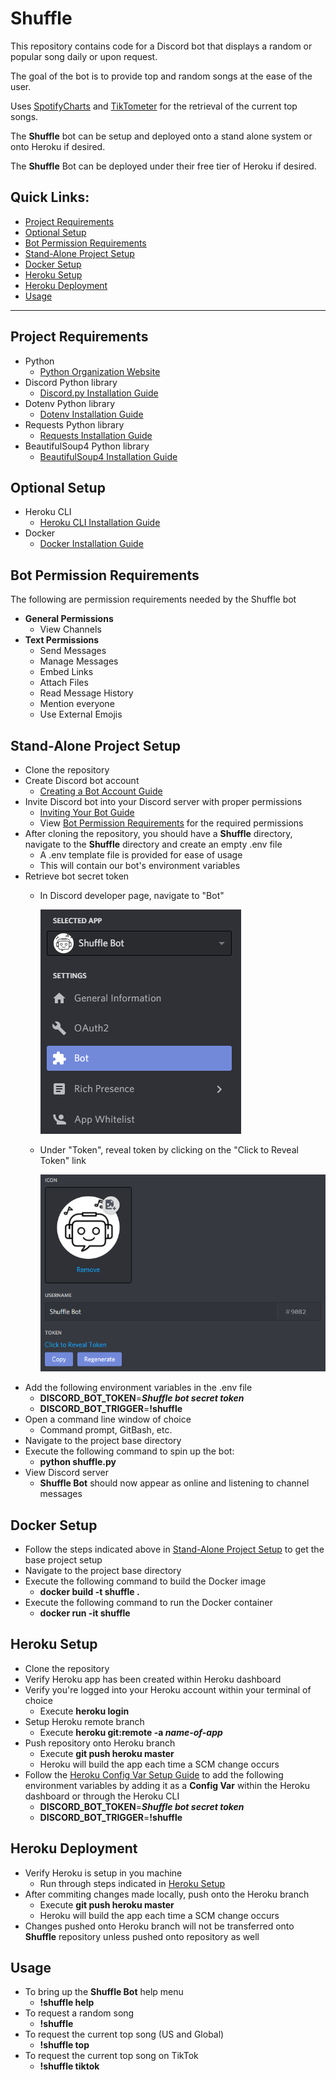 # Shuffle
This repository contains code for a Discord bot that displays a random or popular song daily or upon request.

The goal of the bot is to provide top and random songs at the ease of the user.

Uses [SpotifyCharts](https://spotifycharts.com/regional) and [TikTometer](https://tiktometer.com/) for the retrieval of the current top songs.

The **Shuffle** bot can be setup and deployed onto a stand alone system or onto Heroku if desired.

The **Shuffle** Bot can be deployed under their free tier of Heroku if desired.

## Quick Links:
- [Project Requirements](#project-requirements)
- [Optional Setup](#optional-setup)
- [Bot Permission Requirements](#bot-permission-requirements)
- [Stand-Alone Project Setup](#stand-alone-project-setup)
- [Docker Setup](#docker-setup)
- [Heroku Setup](#heroku-setup)
- [Heroku Deployment](#heroku-deployment)
- [Usage](#usage)

----------------------------------

## Project Requirements
- Python
  - [Python Organization Website](https://www.python.org/)
- Discord Python library
  - [Discord.py Installation Guide](https://discordpy.readthedocs.io/en/latest/intro.html)
- Dotenv Python library
  - [Dotenv Installation Guide](https://pypi.org/project/python-dotenv/)
- Requests Python library
  - [Requests Installation Guide](https://pypi.org/project/requests/)
- BeautifulSoup4 Python library
  - [BeautifulSoup4 Installation Guide](https://pypi.org/project/beautifulsoup4/)

## Optional Setup
- Heroku CLI
  - [Heroku CLI Installation Guide](https://devcenter.heroku.com/articles/heroku-cli)
- Docker
  - [Docker Installation Guide](https://docs.docker.com/get-docker/)

## Bot Permission Requirements
The following are permission requirements needed by the Shuffle bot
 - **General Permissions**
   - View Channels
 - **Text Permissions**
   - Send Messages
   - Manage Messages
   - Embed Links
   - Attach Files
   - Read Message History
   - Mention everyone
   - Use External Emojis

## Stand-Alone Project Setup
- Clone the repository
- Create Discord bot account
  - [Creating a Bot Account Guide](https://discordpy.readthedocs.io/en/latest/discord.html#)
- Invite Discord bot into your Discord server with proper permissions
  - [Inviting Your Bot Guide](https://discordpy.readthedocs.io/en/latest/discord.html#inviting-your-bot)
  - View [Bot Permission Requirements](#bot-permission-requirements) for the required permissions  
- After cloning the repository, you should have a **Shuffle** directory, navigate to the **Shuffle** directory and create an empty .env file
  - A .env template file is provided for ease of usage
  - This will contain our bot's environment variables
- Retrieve bot secret token
  - In Discord developer page, navigate to "Bot"
  
    ![Discord Bot Selection](/images/bot-selection-snap.PNG)
  - Under "Token", reveal token by clicking on the "Click to Reveal Token" link

    ![Token Reveal](/images/token-reveal-snap.PNG)
- Add the following environment variables in the .env file
  - **DISCORD_BOT_TOKEN**=***Shuffle bot secret token***
  - **DISCORD_BOT_TRIGGER**=**!shuffle**
- Open a command line window of choice
  - Command prompt, GitBash, etc.
- Navigate to the project base directory
- Execute the following command to spin up the bot:
  - **python shuffle.py**
- View Discord server
  - **Shuffle Bot** should now appear as online and listening to channel messages

## Docker Setup
- Follow the steps indicated above in [Stand-Alone Project Setup](stand-alone-project-setup) to get the base project setup
- Navigate to the project base directory
- Execute the following command to build the Docker image
  - **docker build -t shuffle .**
- Execute the following command to run the Docker container
  - **docker run -it shuffle**

## Heroku Setup
- Clone the repository
- Verify Heroku app has been created within Heroku dashboard
- Verify you're logged into your Heroku account within your terminal of choice
  - Execute **heroku login**
- Setup Heroku remote branch
  - Execute **heroku git:remote -a _name-of-app_**
- Push repository onto Heroku branch
  - Execute **git push heroku master**
  - Heroku will build the app each time a SCM change occurs
- Follow the [Heroku Config Var Setup Guide](https://devcenter.heroku.com/articles/config-vars) to add the following environment variables by adding it as a **Config Var** within the Heroku dashboard or through the Heroku CLI
  - **DISCORD_BOT_TOKEN**=***Shuffle bot secret token***
  - **DISCORD_BOT_TRIGGER**=**!shuffle**

## Heroku Deployment
- Verify Heroku is setup in you machine
  - Run through steps indicated in [Heroku Setup](#heroku-setup)
- After commiting changes made locally, push onto the Heroku branch
  - Execute **git push heroku master**
  - Heroku will build the app each time a SCM change occurs
- Changes pushed onto Heroku branch will not be transferred onto **Shuffle** repository unless pushed onto repository as well

## Usage
- To bring up the **Shuffle Bot** help menu
  - **!shuffle help**
- To request a random song
  - **!shuffle**
- To request the current top song (US and Global)
  - **!shuffle top**
- To request the current top song on TikTok
  - **!shuffle tiktok**